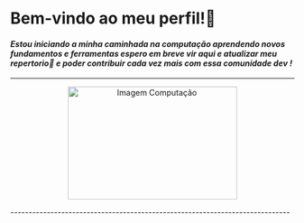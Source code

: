 # Bem-vindo ao meu perfil!👋
#### *Estou iniciando a minha caminhada na computação aprendendo novos fundamentos e ferramentas espero em breve vir aqui e atualizar meu repertorio🚀 e poder contribuir cada vez mais com essa comunidade dev !*
-----------------------------------------------------------------------------
<p align="center">
  <img src="https://th.bing.com/th/id/OIG1.qZt3az032AyJ31sI3ccN?pid=ImgGn" alt="Imagem Computação" width="300" height="200">
</p>
-----------------------------------------------------------------------------